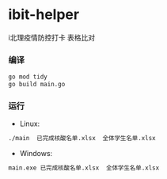 # ibit-helper

i北理疫情防控打卡 表格比对



### 编译

```bash
go mod tidy
go build main.go
```



### 运行

* Linux:

```bash
./main  已完成核酸名单.xlsx  全体学生名单.xlsx
```

* Windows:

```bash
main.exe 已完成核酸名单.xlsx  全体学生名单.xlsx
```
